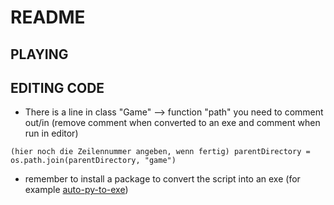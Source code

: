 # README

## PLAYING

## EDITING CODE

- There is a line in class "Game" --> function "path" you need to comment out/in (remove comment when converted to an exe and comment when run in editor)
```
(hier noch die Zeilennummer angeben, wenn fertig) parentDirectory = os.path.join(parentDirectory, "game")
```

- remember to install a package to convert the script into an exe (for example [auto-py-to-exe](https://pypi.org/project/auto-py-to-exe/))
